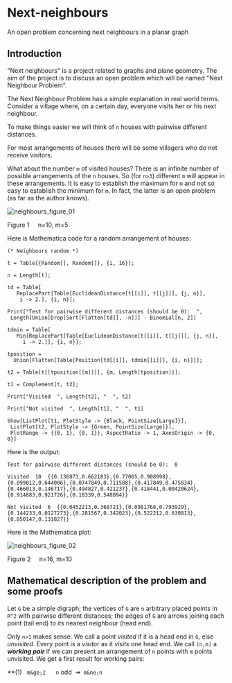 # Next-neighbours
An open problem concerning next neighbours in a planar graph

## Introduction

"Next neighbours" is a project related to graphs and plane geometry. The aim of the project is to discuss an open problem which will be named "Next Neighbour Problem".

The Next Neighbour Problem has a simple explanation in real world terms. Consider a village where, on a certain day, everyone visits her or his next neighbour.

To make things easier we will think of `n` houses with pairwise different distances.

For most arrangements of houses there will be some villagers who do not receive visitors.

What about the number `m` of visited houses? There is an infinite number of possible arrangements of the `n` houses. So (for `n>3`) different `m` will appear in these arrangements. It is easy to establish the maximum for `m` and not so easy to establish the minimum for `m`. In fact, the latter is an open problem (as far as the author knows).

![neighbours_figure_01](https://user-images.githubusercontent.com/88709288/129047431-3f63be39-9f12-48c1-9bfa-b7570456d4eb.png)

Figure 1&nbsp;&nbsp;&nbsp;&nbsp;&nbsp;n=10, m=5

Here is Mathematica code for a random arrangement of houses:

```
(* Neighbours random *)

t = Table[{Random[], Random[]}, {i, 16}];

n = Length[t];

td = Table[
   ReplacePart[Table[EuclideanDistance[t[[i]], t[[j]]], {j, n}], 
    i -> 2.], {i, n}];
    
Print["Test for pairwise different distances (should be 0):  ", 
 Length[Union[Drop[Sort[Flatten[td]], -n]]] - Binomial[n, 2]]
 
tdmin = Table[
   Min[ReplacePart[Table[EuclideanDistance[t[[i]], t[[j]]], {j, n}], 
     i -> 2.]], {i, n}];
     
tposition = 
  Union[Flatten[Table[Position[td[[i]], tdmin[[i]]], {i, n}]]];

t2 = Table[t[[tposition[[m]]]], {m, Length[tposition]}];

t1 = Complement[t, t2];

Print["Visited  ", Length[t2], "  ", t2]

Print["Not visited  ", Length[t1], "  ", t1]

Show[ListPlot[t1, PlotStyle -> {Black, PointSize[Large]}], 
 ListPlot[t2, PlotStyle -> {Green, PointSize[Large]}], 
 PlotRange -> {{0, 1}, {0, 1}}, AspectRatio -> 1, AxesOrigin -> {0, 0}]
 ``` 
 
Here is the output:

```
Test for pairwise different distances (should be 0):  0

Visited  10  {{0.136873,0.662183},{0.77065,0.908998},{0.099012,0.644006},{0.0747849,0.711588},{0.417849,0.475834},{0.466013,0.146717},{0.494827,0.421237},{0.418441,0.00420624},{0.914883,0.921726},{0.18339,0.548094}}

Not visited  6  {{0.0452213,0.368721},{0.0981768,0.793929},{0.144233,0.0127273},{0.281567,0.342023},{0.522212,0.630813},{0.850147,0.131827}}
```
 
Here is the Mathematica plot:
 
![neighbours_figure_02](https://user-images.githubusercontent.com/88709288/129056422-5dc3d0be-65c3-4498-8d13-d67dffa7c151.png)

Figure 2&nbsp;&nbsp;&nbsp;&nbsp;&nbsp;n=16, m=10


## Mathematical description of the problem and some proofs

Let `G` be a simple digraph; the vertices of `G` are `n` arbitrary placed points in `R^2` with pairwise different distances; the edges of `G` are arrows joining each point (tail end) to its nearest neighbour (head end).

Only `n>1` makes sense. We call a point *visited* if it is a head end in `G`, else *unvisited*. Every point is a *visitor* as it *visits* one head end. We call `(n,m)` a **_working pair_** if we can present an arrangement of `n` points with `m` points unvisited. We get a first result for working pairs:

**(1)&nbsp;&nbsp;&nbsp;`m&ge;2`&nbsp;&nbsp;&nbsp;&nbsp;&nbsp;&nbsp;`n` odd&nbsp;&nbsp;&Rarr;&nbsp;&nbsp;`m&ne;n`
